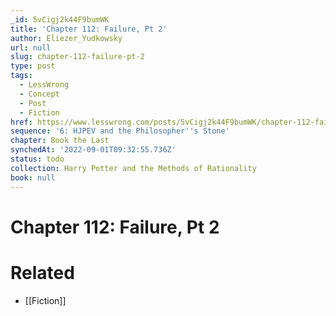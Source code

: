 ```yaml
---
_id: 5vCigj2k44F9bumWK
title: 'Chapter 112: Failure, Pt 2'
author: Eliezer_Yudkowsky
url: null
slug: chapter-112-failure-pt-2
type: post
tags:
  - LessWrong
  - Concept
  - Post
  - Fiction
href: https://www.lesswrong.com/posts/5vCigj2k44F9bumWK/chapter-112-failure-pt-2
sequence: '6: HJPEV and the Philosopher''s Stone'
chapter: Book the Last
synchedAt: '2022-09-01T09:32:55.736Z'
status: todo
collection: Harry Potter and the Methods of Rationality
book: null
---
```


# Chapter 112: Failure, Pt 2


# Related

- [[Fiction]]